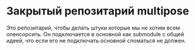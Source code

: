 # Закрытый репозитарий multipose

Это репозитарий, чтобы делать штуки которые мы не хотим всем опенсорсить. Он подключается в основной как submodule с общей идеей, что если его не подключать основной сломаться не должен.
